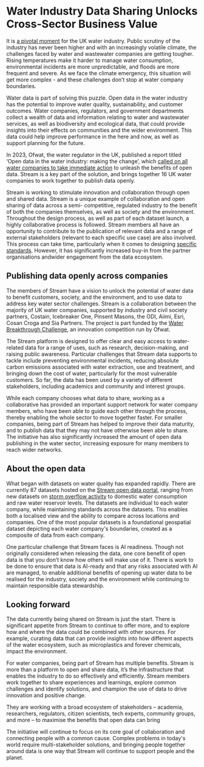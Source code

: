 # Water Industry Data Sharing Unlocks Cross-Sector Business Value
It is [a pivotal moment](https://www.bbc.co.uk/news/articles/c0qdev4vyl5o) for the UK water industry. Public scrutiny of the industry has never been higher and with an increasingly volatile climate, the challenges faced by water and wastewater companies are getting tougher. Rising temperatures make it harder to manage water consumption, environmental incidents are more unpredictable, and floods are more frequent and severe. As we face the climate emergency, this situation will get more complex - and these challenges don’t stop at water company boundaries.

Water data is part of solving this puzzle. Open data in the water industry has the potential to improve water quality, sustainability, and customer outcomes. Water companies, regulators, and government departments collect a wealth of data and information relating to water and wastewater services, as well as biodiversity and ecological data, that could provide insights into their effects on communities and the wider environment. This data could help improve performance in the here and now, as well as support planning for the future.

In 2023, Ofwat, the water regulator in the UK, published a report titled ‘Open data in the water industry: making the change’, which [called on all water companies to take immediate action](https://www.ofwat.gov.uk/ofwat-calls-on-water-companies-to-act-now-on-open-data/) to unleash the benefits of open data. Stream is a key part of the solution, and brings together 16 UK water companies to work together to publish data openly.
 
Stream is working to stimulate innovation and collaboration through open and shared data. Stream is a unique example of collaboration and open sharing of data across a semi- competitive, regulated industry to the benefit of both the companies themselves, as well as society and the environment. Throughout the design process, as well as part of each dataset launch, a highly collaborative process is followed. Stream members all have an opportunity to contribute to the publication of relevant data and a range of external stakeholders (relevant to each specific use case) are also involved. This process can take time, particularly when it comes to designing [specific standards](https://github.com/icebreakerone/stream-data-standards/blob/working/docs/README.md). However, it has significantly increased buy-in from the partner organisations andwider engagement from the data ecosystem.

## Publishing data openly across companies
The members of Stream have a vision to unlock the potential of water data to benefit customers, society, and the environment, and to use data to address key water sector challenges. Stream is a collaboration between the majority of UK water companies, supported by industry and civil society partners, Costain, Icebreaker One, Pinsent Masons, the ODI, Aiimi, Esri, Cosan Croga and Sia Partners. The project is part funded by the [Water Breakthrough Challenge](https://waterinnovation.challenges.org/), an innovation competition run by Ofwat. 

The Stream platform is designed to offer clear and easy access to water-related data for a range of uses, such as research, decision-making, and raising public awareness. Particular challenges that Stream data supports to tackle include preventing environmental incidents, reducing absolute carbon emissions associated with water extraction, use and treatment, and bringing down the cost of water, particularly for the most vulnerable customers. So far, the data has been used by a variety of different stakeholders, including academics and community and interest groups. 

While each company chooses what data to share, working as a collaborative has provided an important support network for water company members, who have been able to guide each other through the process, thereby enabling the whole sector to move together faster. For smaller companies, being part of Stream has helped to improve their data maturity, and to publish data that they may not have otherwise been able to share. The initiative has also significantly increased the amount of open data publishing in the water sector, increasing exposure for many members to reach wider networks.

## About the open data
What began with datasets on water quality has expanded rapidly. There are currently 87 datasets hosted on the [Stream open data portal](https://www.streamwaterdata.co.uk/search?collection=dataset), ranging from new datasets on [storm overflow activity](https://www.streamwaterdata.co.uk/pages/the-national-storm-overflow-hub) to domestic water consumption and raw water reservoir levels. The datasets are individual to each water company, while maintaining standards across the datasets. This enables both a localised view and the ability to compare across locations and companies. One of the most popular datasets is a foundational geospatial dataset depicting each water company's boundaries, created as a composite of data from each company. 

One particular challenge that Stream faces is AI readiness. Though not originally considered when releasing the data, one core benefit of open data is that you don’t know how others will make use of it. There is work to be done to ensure that data is AI-ready and that any risks associated with AI are managed, to enable additional benefits of opening up water data to be realised for the industry, society and the environment while continuing to maintain responsible data stewardship. 

## Looking forward
The data currently being shared on Stream is just the start. There is significant appetite from Stream to continue to offer more, and to explore how and where the data could be combined with other sources. For example, curating data that can provide insights into how different aspects of the water ecosystem, such as microplastics and forever chemicals, impact the environment. 

For water companies, being part of Stream has multiple benefits. Stream is more than a platform to open and share data, it’s the infrastructure that enables the industry to do so effectively and efficiently. Stream members work together to share experiences and learnings, explore common challenges and identify solutions, and champion the use of data to drive innovation and positive change.

They are working with a broad ecosystem of stakeholders – academia, researchers, regulators, citizen scientists, tech experts, community groups, and more – to maximise the benefits that open data can bring

The initiative will continue to focus on its core goal of collaboration and connecting people with a common cause. Complex problems in today's world require multi-stakeholder solutions, and bringing people together around data is one way that Stream will continue to support people and the planet.
